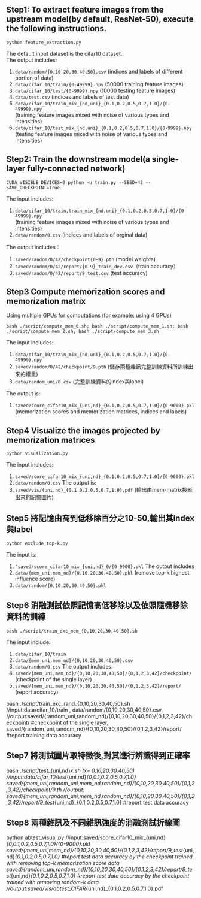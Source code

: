 ## Step1: To extract feature images from the upstream model(by default, ResNet-50), execute the following instructions.
```shell
python feature_extraction.py
```
The default input dataset is the cifar10 dataset.</br>
The output includes:
1. `data/random/{0,10,20,30,40,50}.csv` (indices and labels of different portion of data)
2. `data/cifar_10/train/{0-49999}.npy` (50000 training feature images)
3. `data/cifar_10/test/{0-9999}.npy` (10000 testing feature images)
4. `data/test.csv` (indices and labels of test data)
5. `data/cifar_10/train_mix_{nd,uni}_{0.1,0.2,0.5,0.7,1.0}/{0-49999}.npy`</br>
   (training feature images mixed with noise of various types and intensities)
6. `data/cifar_10/test_mix_{nd,uni}_{0.1,0.2,0.5,0.7,1.0}/{0-9999}.npy` </br>
   (testing feature images mixed with noise of various types and intensities)

## Step2: Train the downstream model(a single-layer fully-connected network)
```shell
CUDA_VISIBLE_DEVICES=0 python -u train.py --SEED=42 --SAVE_CHECKPOINT=True
```
The input includes:
1. `data/cifar_10/train,train_mix_{nd,uni}_{0.1,0.2,0.5,0.7,1.0}/{0-49999}.npy`</br>
(training feature images mixed with noise of various types and intensities)
2. `data/random/0.csv` (indices and labels of orginal data) </br>

The output includes：
1. `saved/random/0/42/checkpoint{0-9}.pth` (model weights)
2. `saved/random/0/42/report/{0-9}_train_dev.csv`（train accuracy）
3. `saved/random/0/42/report/9_test.csv` (test accuracy)

## Step3 Compute memorization scores and memorization matrix
Using multiple GPUs for computations (for example: using 4 GPUs)
```shell
bash ./script/compute_mem_0.sh; bash ./script/compute_mem_1.sh; bash ./script/compute_mem_2.sh; bash ./script/compute_mem_3.sh
```
The input includes:
1. `data/cifar_10/train_mix_{nd,uni}_{0.1,0.2,0.5,0.7,1.0}/{0-49999}.npy`
2. `saved/random/0/42/checkpoint/9.pth` (儲存兩種雜訊完整訓練資料所訓練出來的權重)
3. `data/random_uni/0.csv` (完整訓練資料的index與label)</br>

The output is:
1. `saved/score_cifar10_mix_{uni,nd}_{0.1,0.2,0.5,0.7,1.0}/{0-9000}.pkl` (memorization scores and memorization matrices, indices and labels)

## Step4 Visualize the images projected by memorization matrices
```shell
python visualization.py
```
The input includes:
1. `saved/score_cifar10_mix_{uni,nd}_{0.1,0.2,0.5,0.7,1.0}/{0-9000}.pkl`
2. `data/random/0.csv`
The output is:
1. `saved/vis/{uni,nd}_{0.1,0.2,0.5,0.7,1.0}.pdf` (輸出由mem-matrix投影出來的記憶圖片)

## Step5 將記憶由高到低移除百分之10-50,輸出其index與label
```shell
python exclude_top-k.py
```
The input is:
1. `"saved/score_cifar10_mix_{uni,nd}_0/{0-9000}.pkl`
The output includes
1. `data/{mem_uni,mem_nd}/{0,10,20,30,40,50}.pkl` (remove top-k highest influence score)
2. `data/random/{0,10,20,30,40,50}.pkl`

## Step6 消融測試依照記憶高低移除以及依照隨機移除資料的訓練
```shell
bash ./script/train_exc_mem_{0,10,20,30,40,50}.sh
```
The input include:
1. `data/cifar_10/train`
2. `data/{mem_uni,mem_nd}/{0,10,20,30,40,50}.csv`
3. `data/random/0.csv`
The output includes:
1. `saved/{mem_uni,mem_nd}/{0,10,20,30,40,50}/{0,1,2,3,42}/checkpoint/`  (checkpoint of the single layer)
2. `saved/{mem_uni,mem_nd}/{0,10,20,30,40,50}/{0,1,2,3,42}/report/`  (report accuracy)

bash ./script/train_exc_rand_{0,10,20,30,40,50}.sh  
//input:data/cifar_10/train ,
        data/random/{0,10,20,30,40,50}.csv,
//output:saved/{random_uni,random_nd}/{0,10,20,30,40,50}/{0,1,2,3,42}/checkpoint/  #checkpoint of the single layer, 
        saved/{random_uni,random_nd}/{0,10,20,30,40,50}/{0,1,2,3,42}/report/  #report training data accuracy

## Step7 將測試圖片取特徵後,對其進行辨識得到正確率
bash ./script/test_{uni,nd}_x.sh (x= 0,10,20,30,40,50)
//input:data/cifar_10/test_{uni,nd}_{0,0.1,0.2,0.5,0.7,1.0}
        saved/{mem_uni,random_uni,mem_nd,random_nd}/{0,10,20,30,40,50}/{0,1,2,3,42}/checkpoint/9.th
//output: saved/{mem_uni,random_uni,mem_nd,random_nd}/{0,10,20,30,40,50}/{0,1,2,3,42}/report/9_test_{uni,nd}_{0.1,0.2,0.5,0.7,1.0}  #report test data accuracy

## Step8 兩種雜訊及不同雜訊強度的消融測試折線圖
python abtest_visual.py
//input:saved/score_cifar10_mix_{uni,nd}_{0,0.1,0.2,0.5,0.7,1.0}/{0-9000}.pkl 
        saved/{mem_uni,mem_nd}/{0,10,20,30,40,50}/{0,1,2,3,42}/report/9_test_{uni,nd}_{0.1,0.2,0.5,0.7,1.0}  #report test data accuracy by the checkpoint trained with removing top-k memorization score data
        saved/{random_uni,random_nd}/{0,10,20,30,40,50}/{0,1,2,3,42}/report/9_test_{uni,nd}_{0.1,0.2,0.5,0.7,1.0}  #report test data accuracy by the checkpoint trained with removing random-k data
//output:saved/vis/abtest_CIFAR_{uni,nd}_{0.1,0.2,0.5,0.7,1.0}.pdf 

